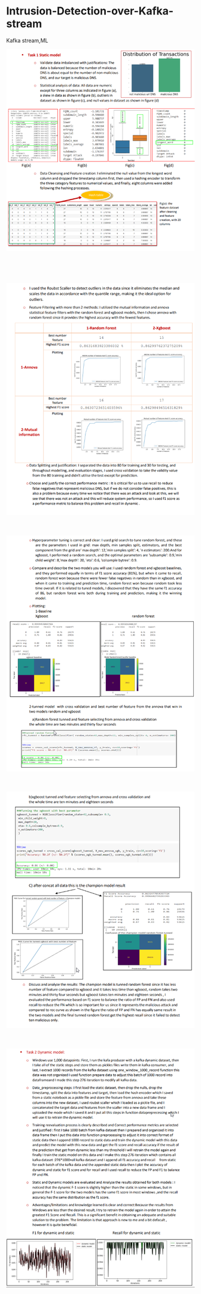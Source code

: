 # Intrusion-Detection-over-Kafka-stream
Kafka stream,ML

![alt text](images/1.png)

<br><br><br><br>
![alt text](images/2.png)
<br><br><br><br>
![alt text](images/3.png)
<br><br><br><br>
![alt text](images/4.png)
<br><br><br><br>
![alt text](images/5.png)

